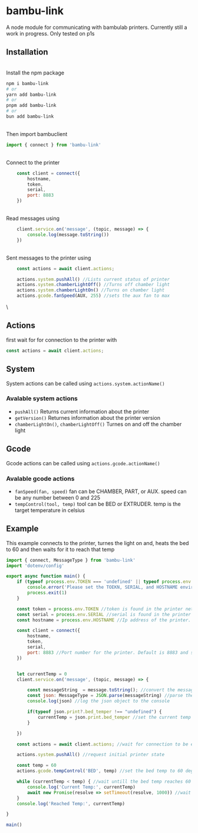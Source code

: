 # bambu-link
A node module for communicating with bambulab printers. Currently still a work in progress.
Only tested on p1s

## Installation
\
Install the npm package 
```bash
npm i bambu-link
# or
yarn add bambu-link
# or
pnpm add bambu-link
# or
bun add bambu-link
```
\
Then import bambuclient
``` javascript
import { connect } from 'bambu-link'
```
\
Connect to the printer
``` javascript
    const client = connect({
        hostname,
        token,
        serial,
        port: 8883
    })
```
\
Read messages using 
``` javascript
    client.service.on('message', (topic, message) => {
        console.log(message.toString())
    })
```
\
Sent messages to the printer using
``` javascript
    const actions = await client.actions;

    actions.system.pushAll() //Lists current status of printer
    actions.system.chamberLightOff() //Turns off chamber light
    actions.system.chamberLightOn() //Turns on chamber light
    actions.gcode.fanSpeed(AUX, 255) //sets the aux fan to max
```

\
## Actions
first wait for for connection to the printer with 
``` javascript 
const actions = await client.actions;
```

## System
System actions can be called using ```actions.system.actionName()```
### Avalable system actions
- ```pushAll()``` Returns current information about the printer
- ```getVersion()``` Returnes information about the printer version
- ```chamberLightOn()```, ```chamberLightOff()``` Turnes on and off the chamber light
## Gcode
Gcode actions can be called using ```actions.gcode.actionName()```
### Avalable gcode actions
- ```fanSpeed(fan, speed)``` fan can be CHAMBER, PART, or AUX. speed can be any number between 0 and 225
- ```tempControl(tool, temp)``` tool can be BED or EXTRUDER. temp is the target temperature in celsius

## Example
This example connects to the printer, turnes the light on and, heats the bed to 60 and then waits for it to reach that temp

``` javascript
import { connect, MessageType } from 'bambu-link' 
import 'dotenv/config'

export async function main() {
    if (typeof process.env.TOKEN === 'undefined' || typeof process.env.SERIAL === 'undefined' || typeof process.env.HOSTNAME === 'undefined') {
        console.error('Please set the TOEKN, SERIAL, and HOSTNAME environment variables')
        process.exit(1)
    }

    const token = process.env.TOKEN //token is found in the printer network settings
    const serial = process.env.SERIAL //serial is found in the printer settings
    const hostname = process.env.HOSTNAME //Ip address of the printer. Ip addresses can change so it is recommended to set a static ip address for the printer

    const client = connect({
        hostname,
        token,
        serial,
        port: 8883 //Port number for the printer. Default is 8883 and should not be chnaged unless nessesary
    })


    let currentTemp = 0
    client.service.on('message', (topic, message) => {

        const messageString  = message.toString(); //convert the message to a string
        const json: MessageType = JSON.parse(messageString) //parse the message to a json object and type it as MessageType
        console.log(json) //log the json object to the console

        if(typeof json.print?.bed_temper !== "undefined") {
            currentTemp = json.print.bed_temper //set the current temp to the bed temp if it is defined
        }

    })

    const actions = await client.actions; //wait for connection to be established before sending commands

    actions.system.pushAll() //request initial printer state

    const temp = 60
    actions.gcode.tempControl('BED', temp) //set the bed temp to 60 degrees

    while (currentTemp < temp) { //wait untill the bed temp reaches 60 degrees
        console.log('Current Temp:', currentTemp)
        await new Promise(resolve => setTimeout(resolve, 1000)) //wait for 1 second untill checking the temp again
    }
    console.log('Reached Temp:', currentTemp)

}

main()

```

